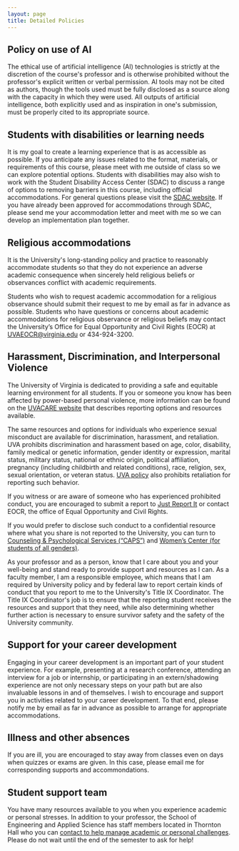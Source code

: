 ```yaml
---
layout: page
title: Detailed Policies
---
```



Policy on use of AI
--------------------------------------------

The ethical use of artificial intelligence (AI) technologies is strictly at the discretion of the course's professor and is otherwise prohibited without the professor's explicit written or verbal permission. AI tools may not be cited as authors, though the tools used must be fully disclosed as a source along with the capacity in which they were used. All outputs of artificial intelligence, both explicitly used and as inspiration in one's submission, must be properly cited to its appropriate source.

Students with disabilities or learning needs
--------------------------------------------

It is my goal to create a learning experience that is as accessible as possible. If you anticipate any issues related to the format, materials, or requirements of this course, please meet with me outside of class so we can explore potential options. Students with disabilities may also wish to work with the Student Disability Access Center (SDAC) to discuss a range of options to removing barriers in this course, including official accommodations. For general questions please visit the [SDAC website](https://www.studenthealth.virginia.edu/SDAC). If you have already been approved for accommodations through SDAC, please send me your accommodation letter and meet with me so we can develop an implementation plan together.

Religious accommodations
------------------------

It is the University's long-standing policy and practice to reasonably accommodate students so that they do not experience an adverse academic consequence when sincerely held religious beliefs or observances conflict with academic requirements.

Students who wish to request academic accommodation for a religious observance should submit their request to me by email as far in advance as possible. Students who have questions or concerns about academic accommodations for religious observance or religious beliefs may contact the University’s Office for Equal Opportunity and Civil Rights (EOCR) at UVAEOCR@virginia.edu or 434-924-3200.

Harassment, Discrimination, and Interpersonal Violence
------------------------

The University of Virginia is dedicated to providing a safe and equitable learning environment for all students. If you or someone you know has been affected by power-based personal violence, more information can be found on the [UVACARE website](https://cavcare.virginia.edu/) that describes reporting options and resources available.

The same resources and options for individuals who experience sexual misconduct are available for discrimination, harassment, and retaliation. UVA prohibits discrimination and harassment based on age, color, disability, family medical or genetic information, gender identity or expression, marital status, military status, national or ethnic origin, political affiliation, pregnancy (including childbirth and related conditions), race, religion, sex, sexual orientation, or veteran status. [UVA policy](https://uvapolicy.virginia.edu/policy/HRM-010) also prohibits retaliation for reporting such behavior.

If you witness or are aware of someone who has experienced prohibited conduct, you are encouraged to submit a report to [Just Report It](justreportit.virginia.edu) or contact EOCR, the office of Equal Opportunity and Civil Rights.

If you would prefer to disclose such conduct to a confidential resource where what you share is not reported to the University, you can turn to [Counseling & Psychological Services (“CAPS”)](https://www.studenthealth.virginia.edu/CAPS) and [Women’s Center (for students of all genders)](https://womenscenter.virginia.edu/counseling/our-counseling-services).

As your professor and as a person, know that I care about you and your well-being and stand ready to provide support and resources as I can. As a faculty member, I am a responsible employee, which means that I am required by University policy and by federal law to report certain kinds of conduct that you report to me to the University's Title IX Coordinator. The Title IX Coordinator's job is to ensure that the reporting student receives the resources and support that they need, while also determining whether further action is necessary to ensure survivor safety and the safety of the University community. 

Support for your career development
------------------------

Engaging in your career development is an important part of your student experience. For example, presenting at a research conference, attending an interview for a job or internship, or participating in an extern/shadowing experience are not only necessary steps on your path but are also invaluable lessons in and of themselves. I wish to encourage and support you in activities related to your career development. To that end, please notify me by email as far in advance as possible to arrange for appropriate accommodations.

Illness and other absences
------------------------

If you are ill, you are encouraged to stay away from classes even on days when quizzes or exams are given. In this case, please email me for corresponding supports and accommondations.

Student support team
------------------------

You have many resources available to you when you experience academic or personal stresses. In addition to your professor, the School of Engineering and Applied Science has staff members located in Thornton Hall who you can [contact to help manage academic or personal challenges](https://engineering.virginia.edu/about/offices/office-graduate-programs/student-support-services). Please do not wait until the end of the semester to ask for help! 
